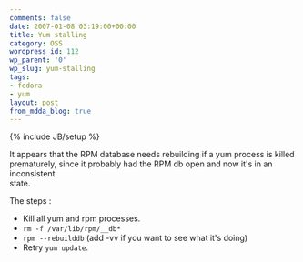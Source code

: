 ```yaml
---
comments: false
date: 2007-01-08 03:19:00+00:00
title: Yum stalling
category: OSS
wordpress_id: 112
wp_parent: '0'
wp_slug: yum-stalling
tags:
- fedora
- yum
layout: post
from_mdda_blog: true
---
```

{% include JB/setup %}


It appears that the RPM database needs rebuilding if a yum process is killed  
prematurely, since it probably had the RPM db open and now it's in an inconsistent  
state.  
  
The steps :  
  


  * Kill all yum and rpm processes.
  * `rm -f /var/lib/rpm/__db*`
  * `rpm --rebuilddb`  (add -vv if you want to see what it's doing)
  * Retry `yum update`.
